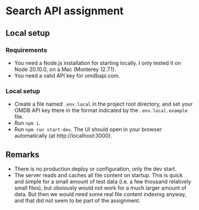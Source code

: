 # Search API assignment

## Local setup

### Requirements

- You need a Node.js installation for starting locally. I only tested it on Node 20.10.0, on a Mac (Monterey 12.7.1).
- You need a valid API key for omdbapi.com.

### Local setup

- Create a file named `.env.local` in the project root directory, and set your OMDB API key there in the format indicated by the `.env.local.example` file.
- Run `npm i`.
- Run `npm run start-dev`. The UI should open in your browser automatically (at http://localhost:3000).

## Remarks

- There is no production deploy or configuration, only the dev start.
- The server reads and caches all file content on startup. This is quick and simple for a small amount of test data (i.e. a few thousand relatively small files), but obviously would not work for a much larger amount of data. But then we would need some real file content indexing anyway, and that did not seem to be part of the assignment.
